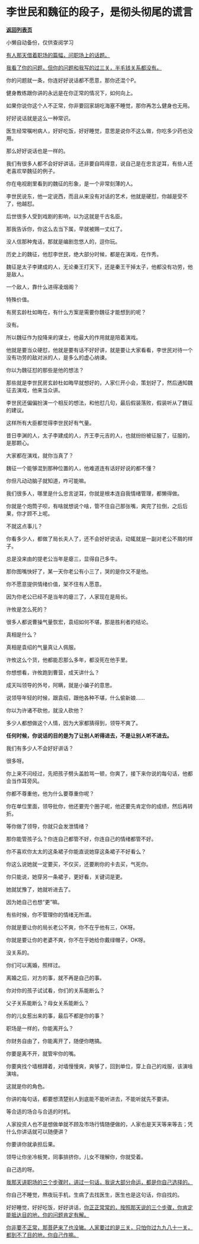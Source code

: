 # 李世民和魏征的段子，是彻头彻尾的谎言

[**返回列表页**](/gzh/记忆承载3)

小懒自动备份，仅供查阅学习

[有人那天借着职场的篇幅，问职场上的话题。](http://mp.weixin.qq.com/s?__biz=MzkwMzQ1MzczOQ==&mid=2247484220&idx=1&sn=be3613d304b92043f4e0321151e1b72b&chksm=c0974e78f7e0c76e724055d33b3ac9ce64ae514800e917860148810654fe1b4cb07b719779ef&scene=21#wechat_redirect)

[我看了你的问题，但你的问题和我写的过三关，半毛钱关系都没有。](http://mp.weixin.qq.com/s?__biz=MzkwMzQ1MzczOQ==&mid=2247484220&idx=1&sn=be3613d304b92043f4e0321151e1b72b&chksm=c0974e78f7e0c76e724055d33b3ac9ce64ae514800e917860148810654fe1b4cb07b719779ef&scene=21#wechat_redirect)

你的问题就一条，你连好好说话都不愿意，那你还混个P。

健身教练跟你讲的永远是在你正常的情况下，如何向上。  

如果你说你这个人不正常，你非要回家胡吃海塞不睡觉，那你再怎么健身也无用。

好好说话就是这么一种常识。  

医生经常嘱咐病人，好好吃饭，好好睡觉，意思是说你不这么做，你吃多少药也没用。  

那么好好说话也是一样的。

我们有很多人都不会好好讲话，还非要自鸣得意，说自己是在忠言逆耳，有些人还老喜欢举魏征的例子。  

你在电视剧里看到的魏征的形象，是一个非常刻薄的人。  

李世民说东，他一定说西，而且从来没有对话的艺术，他就是硬怼，你越是受不了，他越怼。

后世很多人受到戏剧的影响，以为这就是千古名臣。  

那我告诉你，你这么去当下属，早就被赐一丈红了。

没人信那种鬼话，那就是编剧忽悠人的，逗你玩。  

历史上的魏征，他怼李世民，绝大部分时候，都是在演戏，在作秀。

魏征是太子李建成的人，无论秦王打天下，还是秦王干掉太子，他都没有功劳，他是敌人。  

一个敌人，靠什么进得凌烟阁？  

特殊价值。

有房玄龄杜如晦在，有什么方案是需要你魏征才能想到的呢？  

没有。  

所以魏征作为投降来的谋士，他最大的作用就是陪着演戏。

他就是要当众硬怼，他就是要有话不好好讲，就是要让大家看看，李世民对待一个没有功劳的敌对派的人，是多么的虚心纳谏。  

你以为魏征怼的那些是他的想法？  

那些就是李世民房玄龄杜如晦早就想好的，人家仨开小会，策划好了，然后通知魏征去演戏，他来当众讲。

李世民还偏偏扮演一个相反的想法，和他怼几句，最后假装落败，假装听从了魏征的建议。  

这样所有大臣都觉得李世民好有气量。  

昔日李渊的人，太子李建成的人，齐王李元吉的人，也就纷纷被征服了，征服的，是那颗心。  

大家都在演戏，就你当真了？  

魏征一个能够混到那种位置的人，他难道连有话好好说的都不懂？  

你但凡动动脑子就知道，咋可能嘛。  

我们很多人，哪里是什么忠言逆耳，你就是根本连自我情绪管理，都懒得做。  

你就是个炮筒子呗，有啥就想说个啥，管不住自己那张嘴，爽完了拉倒，之后后果，你才顾不上呢。  

不就这点事儿？

你看多少人，都做了局长夫人了，还不会好好说话，动辄就是一副对老公不屑的样子。  

总是没来由的提老公当年是瘪三，显得自己多牛。  

那你图嘴快好了，某一天你老公有小三了，哭的是你又不是他。

你不愿意提供情绪价值，架不住有人愿意。  

因为你老公已经不是当年的瘪三了，人家现在是局长。  

许攸是怎么死的？  

很多人都说曹操气量恢宏，袁绍如何不堪，那是胜利者的结论。  

真相是什么？

真相是袁绍的气量真让人佩服。

许攸这么个货，他都能忍那么多年，都没死在他手里。

你想想看，许攸跑到曹营，成天讲什么？  

成天叫领导的外号，阿瞒，就是小骗子的意思。

说领导年轻的时候，跟袁绍，跟他各种不堪，什么偷新娘......  

你以为许诸不砍他，就没人砍他？  

多少人都想做这个人情，因为大家都猜得到，领导不爽了。  

**任何时候，你说话的目的是为了让别人听得进去，不是让别人听不进去。**

我们有多少人不会好好讲话？  

很多呀。

你上来不问经过，先把孩子劈头盖脸骂一顿，你爽了，接下来你说的每句话，他都会当作耳旁风。  

你都不尊重他，他为什么要尊重你呢？  

你在单位里面，领导批你，他还要兜个圈子呢，他还要先肯定你的成绩，然后再转折。  

等你做了领导，你就只会发泄情绪？  

那你能管孩子么？你连自己都管不好，你连自己的情绪都管不好。  

你不喜欢你太太的这条裙子你能直说她穿这条裙子不好看么？  

你这么说她就一定要买，不仅买，还要刷你的卡去买，气死你。

你只能说，她穿另一条裙子，更好看，关键词是更。  

她就犹豫了，她就听进去了。

因为她自己也想“更”嘛。

有些时候，你不管理你的情绪无所谓。  

你就是要让你的局长老公不爽，你不在乎他有三，OK呀。  

你就是要让你的老婆不爽，你不在乎她给你戴绿帽子，OK呀。

没关系的。

你们可以离婚，照样过。  

离婚之后，对方的事，就不再是自己的事。  

你对你的孩子试试看，你们的关系能断么？  

父子关系能断么？母女关系能断么？  

你的儿女惹出来的事，最后不都是你的事？  

职场是一样的，你能离开么？  

你财务自由了，你能离开了，随便你瞎搞。

你要是离不开，就管牢你的嘴。  

你要爽找个墙根蹲着，对墙慢慢爽，爽够了，回到单位，穿上自己的戏服，该演啥演啥。  

这就是你的角色。

你讲的每句话，都要想清楚别人到底能不能听进去，不能听就先不要讲。  

等合适的场合与合适的时机。

人家投资人也不是想做单就不顾及市场行情随便做的，人家也是天天等来等去；凭什么你讲话就可以随便讲？  

你要讲你就承担后果。  

领导让你坐冷板凳，同事排挤你，儿女不理解你，你就受着。  

自己选的呀。  

[我那天讲职场的三个步骤时，讲过一句话，我说大部分命运，都是你自己选择的。](http://mp.weixin.qq.com/s?__biz=MzkwMzQ1MzczOQ==&mid=2247484220&idx=1&sn=be3613d304b92043f4e0321151e1b72b&chksm=c0974e78f7e0c76e724055d33b3ac9ce64ae514800e917860148810654fe1b4cb07b719779ef&scene=21#wechat_redirect)  

你自己不睡觉，熬夜玩手机，生病了去找医生，医生也是这句话，你自找的。

好好睡觉，好好吃饭，好好讲话，[你正正常常的，按照那天说的三个步骤，你肯定能抵达目的地，你的问题肯定有解。  
](http://mp.weixin.qq.com/s?__biz=MzkwMzQ1MzczOQ==&mid=2247484220&idx=1&sn=be3613d304b92043f4e0321151e1b72b&chksm=c0974e78f7e0c76e724055d33b3ac9ce64ae514800e917860148810654fe1b4cb07b719779ef&scene=21#wechat_redirect)

[你非要不正常，那菩萨来了也没辙。人家要过的是三关，只怕你过九九八十一关，都到不了目的地，你自己作嘛。](http://mp.weixin.qq.com/s?__biz=MzkwMzQ1MzczOQ==&mid=2247484220&idx=1&sn=be3613d304b92043f4e0321151e1b72b&chksm=c0974e78f7e0c76e724055d33b3ac9ce64ae514800e917860148810654fe1b4cb07b719779ef&scene=21#wechat_redirect)

